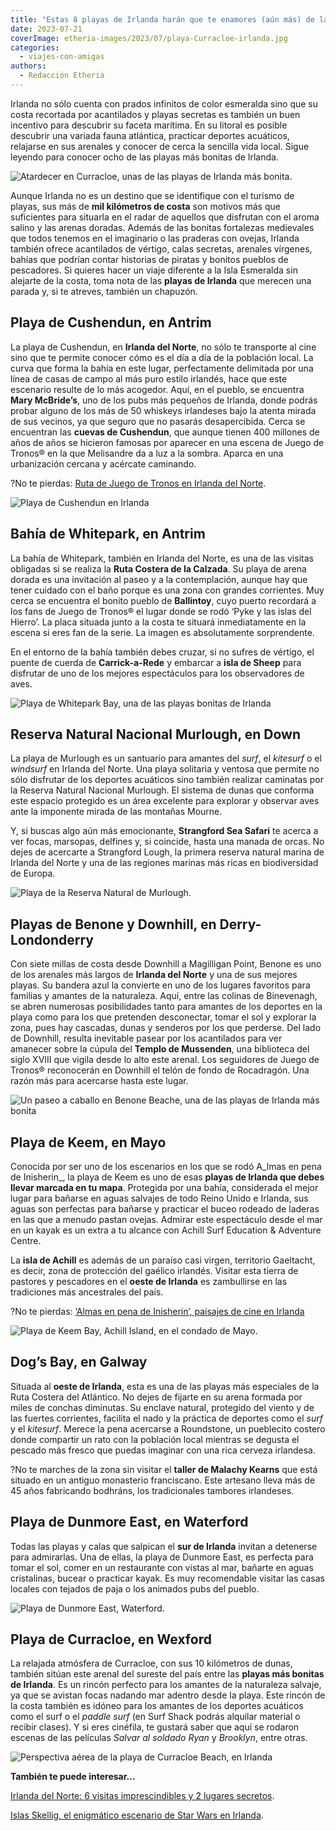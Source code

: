 ```yaml
---
title: "Estas 8 playas de Irlanda harán que te enamores (aún más) de la isla"
date: 2023-07-21
coverImage: etheria-images/2023/07/playa-Curracloe-irlanda.jpg
categories: 
  - viajes-con-amigas
authors: 
  - Redacción Etheria
---
```


Irlanda no sólo cuenta con prados infinitos de color esmeralda sino que su costa 
recortada por acantilados y playas secretas es también un buen incentivo para descubrir 
su faceta marítima. En su litoral es posible descubrir una variada fauna atlántica, 
practicar deportes acuáticos, relajarse en sus arenales y conocer de cerca la sencilla 
vida local. Sigue leyendo para conocer ocho de las playas más bonitas de Irlanda. 

![Atardecer en Curracloe, unas de las playas de Irlanda más bonita.](etheria-images/2023/07/playa-Curracloe-irlanda.jpg "Atardecer en la playa de Curracloe. © Celtic Routes")

Aunque Irlanda no es un destino que se identifique con el turismo de playas, sus más de 
**mil kilómetros de costa** son motivos más que suficientes para situarla en el radar de 
aquellos que disfrutan con el aroma salino y las arenas doradas. Además de las bonitas 
fortalezas medievales que todos tenemos en el imaginario o las praderas con ovejas, 
Irlanda también ofrece acantilados de vértigo, calas secretas, arenales vírgenes, bahías 
que podrían contar historias de piratas y bonitos pueblos de pescadores. Si quieres 
hacer un viaje diferente a la Isla Esmeralda sin alejarte de la costa, toma nota de las 
**playas de Irlanda** que merecen una parada y, si te atreves, también un chapuzón. 

## Playa de Cushendun, en Antrim

La playa de Cushendun, en **Irlanda del Norte**, no sólo te transporte al cine sino que 
te permite conocer cómo es el día a día de la población local. La curva que forma la 
bahía en este lugar, perfectamente delimitada por una línea de casas de campo al más 
puro estilo irlandés, hace que este escenario resulte de lo más acogedor. Aquí, en el 
pueblo, se encuentra **Mary McBride’s**, uno de los pubs más pequeños de Irlanda, donde 
podrás probar alguno de los más de 50 whiskeys irlandeses bajo la atenta mirada de sus 
vecinos, ya que seguro que no pasarás desapercibida. Cerca se encuentran las **cuevas de 
Cushendun**, que aunque tienen 400 millones de años de años se hicieron famosas por 
aparecer en una escena de Juego de Tronos® en la que Melisandre da a luz a la sombra. 
Aparca en una urbanización cercana y acércate caminando. 

?No te pierdas: [Ruta de Juego de Tronos en Irlanda del 
Norte](https://etheriamagazine.com/2018/07/02/juego-de-tronos-en-irlanda-del-norte/). 

![Playa de Cushendun en Irlanda](etheria-images/2023/07/playa-Cushendun-juego-tronos-irlanda.jpg "Playa de Cushendun, localización de Juego de Tronos. © Stefan Schnebelt/ Turismo de Irlanda")

## Bahía de Whitepark, en Antrim

La bahía de Whitepark, también en Irlanda del Norte, es una de las visitas obligadas si 
se realiza la **Ruta Costera de la Calzada**. Su playa de arena dorada es una invitación 
al paseo y a la contemplación, aunque hay que tener cuidado con el baño porque es una 
zona con grandes corrientes. Muy cerca se encuentra el bonito pueblo de **Ballintoy**, 
cuyo puerto recordará a los fans de Juego de Tronos® el lugar donde se rodó ‘Pyke y las 
islas del Hierro’. La placa situada junto a la costa te situará inmediatamente en la 
escena si eres fan de la serie. La imagen es absolutamente sorprendente. 

En el entorno de la bahía también debes cruzar, si no sufres de vértigo, el puente de 
cuerda de **Carrick-a-Rede** y embarcar a **isla de Sheep** para disfrutar de uno de los 
mejores espectáculos para los observadores de aves. 

![Playa de Whitepark Bay, una de las playas bonitas de Irlanda](etheria-images/2023/07/playa-Whitepark-Bay-irlanda.jpg "Playa de Whitepark Bay. © Chris Hill")

## Reserva Natural Nacional Murlough, en Down

La playa de Murlough es un santuario para amantes del _surf_, el _kitesurf_ o el 
_windsurf_ en Irlanda del Norte. Una playa solitaria y ventosa que permite no sólo 
disfrutar de los deportes acuáticos sino también realizar caminatas por la Reserva 
Natural Nacional Murlough. El sistema de dunas que conforma este espacio protegido es un 
área excelente para explorar y observar aves ante la imponente mirada de las montañas 
Mourne. 

Y, si buscas algo aún más emocionante, **Strangford Sea Safari** te acerca a ver focas, 
marsopas, delfines y, si coincide, hasta una manada de orcas. No dejes de acercarte a 
Strangford Lough, la primera reserva natural marina de Irlanda del Norte y una de las 
regiones marinas más ricas en biodiversidad de Europa. 

![Playa de la Reserva Natural de Murlough.](etheria-images/2023/07/playa-Murlough-Irlanda.jpg "Playa de la Reserva Natural de Murlough. © Bernie Brown/ Turismo de Irlanda")

## Playas de Benone y Downhill, en Derry-Londonderry

Con siete millas de costa desde Downhill a Magilligan Point, Benone es uno de los 
arenales más largos de **Irlanda del Norte** y una de sus mejores playas. Su bandera 
azul la convierte en uno de los lugares favoritos para familias y amantes de la 
naturaleza. Aquí, entre las colinas de Binevenagh, se abren numerosas posibilidades 
tanto para amantes de los deportes en la playa como para los que pretenden desconectar, 
tomar el sol y explorar la zona, pues hay cascadas, dunas y senderos por los que 
perderse. Del lado de Downhill, resulta inevitable pasear por los acantilados para ver 
amanecer sobre la cúpula del **Templo de Mussenden**, una biblioteca del siglo XVIII que 
vigila desde lo alto este arenal. Los seguidores de Juego de Tronos® reconocerán en 
Downhill el telón de fondo de Rocadragón. Una razón más para acercarse hasta este lugar. 

![Un paseo a caballo en Benone Beache, una de las playas de Irlanda más bonita](etheria-images/2023/07/playa-Benone-Beach-Irlanda.jpg "Playa de Benone. © Turismo de Irlanda")

## Playa de Keem, en Mayo

Conocida por ser uno de los escenarios en los que se rodó A_lmas en pena de Inisherin_, 
la playa de Keem es uno de esas **playas de Irlanda que debes llevar marcada en tu 
mapa**. Protegida por una bahía, considerada el mejor lugar para bañarse en aguas 
salvajes de todo Reino Unido e Irlanda, sus aguas son perfectas para bañarse y practicar 
el buceo rodeado de laderas en las que a menudo pastan ovejas. Admirar este espectáculo 
desde el mar en un kayak es un extra a tu alcance con Achill Surf Education & Adventure 
Centre. 

La **isla de Achill** es además de un paraíso casi virgen, territorio Gaeltacht, es 
decir, zona de protección del gaélico irlandés. Visitar esta tierra de pastores y 
pescadores en el **oeste de Irlanda** es zambullirse en las tradiciones más ancestrales 
del país. 

?No te pierdas: [‘Almas en pena de Inisherin’, paisajes de cine en 
Irlanda](https://etheriamagazine.com/2023/01/30/almas-en-pena-de-inisherin/) 

![Playa de Keem Bay, Achill Island, en el condado de Mayo.](etheria-images/2023/07/playa-Keem-Bay-Ireland.jpg "Playa de Keem Bay, en el condado de Mayo. © Failte Ireland")

## Dog’s Bay, en Galway

Situada al **oeste de Irlanda**, esta es una de las playas más especiales de la Ruta 
Costera del Atlántico. No dejes de fijarte en su arena formada por miles de conchas 
diminutas. Su enclave natural, protegido del viento y de las fuertes corrientes, 
facilita el nado y la práctica de deportes como el _surf_ y el _kitesurf_. Merece la 
pena acercarse a Roundstone, un pueblecito costero donde compartir un rato con la 
población local mientras se degusta el pescado más fresco que puedas imaginar con una 
rica cerveza irlandesa. 

?No te marches de la zona sin visitar el **taller de Malachy Kearns** que está situado 
en un antiguo monasterio franciscano. Este artesano lleva más de 45 años fabricando 
bodhráns, los tradicionales tambores irlandeses. 

## Playa de Dunmore East, en Waterford

Todas las playas y calas que salpican el **sur de Irlanda** invitan a detenerse para 
admirarlas. Una de ellas, la playa de Dunmore East, es perfecta para tomar el sol, comer 
en un restaurante con vistas al mar, bañarte en aguas cristalinas, bucear o practicar 
kayak. Es muy recomendable visitar las casas locales con tejados de paja o los animados 
pubs del pueblo. 

![Playa de Dunmore East, Waterford.](etheria-images/2023/07/playa-Dunmore-irlanda.jpg "Playa de Dunmore East, Waterford. © Chris Hill")

## Playa de Curracloe, en Wexford

La relajada atmósfera de Curracloe, con sus 10 kilómetros de dunas, también sitúan este 
arenal del sureste del país entre las **playas más bonitas de Irlanda**. Es un rincón 
perfecto para los amantes de la naturaleza salvaje, ya que se avistan focas nadando mar 
adentro desde la playa. Este rincón de la costa también es idóneo para los amantes de 
los deportes acuáticos como el surf o el _paddle surf_ (en Surf Shack podrás alquilar 
material o recibir clases). Y si eres cinéfila, te gustará saber que aquí se rodaron 
escenas de las películas _Salvar al soldado Ryan_ y _Brooklyn_, entre otras. 

![Perspectiva aérea de la playa de Curracloe Beach, en Irlanda](etheria-images/2023/07/playa-Curracloe-Beach-irlanda.jpg "Atardecer en Curracloe, unas de las playas de Irlanda más bonitas. © Celtic Routes")

**También te puede interesar...** 

[Irlanda del Norte: 6 visitas imprescindibles y 2 lugares 
secretos](https://etheriamagazine.com/2021/05/31/8-visitas-increibles-en-irlanda-del-norte/). 

[Islas Skellig, el enigmático escenario de Star Wars en 
Irlanda](https://etheriamagazine.com/2019/09/05/como-organizar-excursion-precio-islas-skellig-michael-irlanda/).
